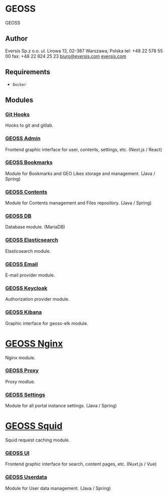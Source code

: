 # GEOSS

GEOSS

## Author

Eversis Sp.z o.o.
ul. Lirowa 13,
02-387 Warszawa, Polska
tel: +48 22 578 55 00
fax: +48 22 824 25 23
[biuro@eversis.com](mailto:biuro@eversis.com)
[eversis.com](http://eversis.com/)

## Requirements

- `Docker`

## Modules

### [Git Hooks](git-hooks/README.md)

Hooks to git and gitlab.

### [GEOSS Admin](geoss-admin/README.md)

Frontend graphic interface for user, contents, settings, etc. (Next.js / React)

### [GEOSS Bookmarks](geoss-bookmarks/README.md)

Module for Bookmarks and GEO Likes storage and management. (Java / Spring)

### [GEOSS Contents](geoss-contents/README.md)

Module for Contents management and Files repository. (Java / Spring)

### [GEOSS DB](geoss-db/README.md)

Database module. (MariaDB)

### [GEOSS Elasticsearch](geoss-elk/README.md)

Elasticsearch module.

### [GEOSS Email](geoss-email/README.md)

E-mail provider module.

### [GEOSS Keycloak](geoss-keycloak/README.md)

Authorization provider module.

### [GEOSS Kibana](geoss-kibana/README.md)

Graphic interface for geoss-elk module.

# [GEOSS Nginx](geoss-nginx/README.md)

Nginx module.

### [GEOSS Proxy](geoss-proxy/README.md)

Proxy modlue.

### [GEOSS Settings](geoss-settings/README.md)

Module for all portal instance settings. (Java / Spring)

# [GEOSS Squid](geoss-squid/README.md)

Squid request caching module.

### [GEOSS UI](geoss-ui/README.md)

Frontend graphic interface for search, content pages, etc. (Nuxt.js / Vue)

### [GEOSS Userdata](geoss-userdata/README.md)

Module for User data management. (Java / Spring)
